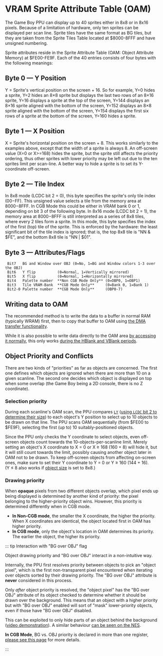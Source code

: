 
# VRAM Sprite Attribute Table (OAM)

The Game Boy PPU can display up to 40 sprites either in 8x8 or
in 8x16 pixels. Because of a limitation of hardware, only ten sprites
can be displayed per scan line. Sprite tiles have the same format as
BG tiles, but they are taken from the Sprite Tiles Table located at
$8000-8FFF and have unsigned numbering.

Sprite attributes reside in the Sprite Attribute Table (OAM: Object
Attribute Memory) at \$FE00-FE9F. Each of the 40 entries consists of
four bytes with the following meanings:

## Byte 0 — Y Position

Y = Sprite's vertical position on the screen + 16. So for example,
Y=0 hides a sprite,
Y=2 hides an 8×8 sprite but displays the last two rows of an 8×16 sprite,
Y=16 displays a sprite at the top of the screen,
Y=144 displays an 8×16 sprite aligned with the bottom of the screen,
Y=152 displays an 8×8 sprite aligned with the bottom of the screen,
Y=154 displays the first six rows of a sprite at the bottom of the screen,
Y=160 hides a sprite.

## Byte 1 — X Position

X = Sprite's horizontal position on the screen + 8. This works similarly
to the examples above, except that the width of a sprite is always 8. An
off-screen value (X=0 or X\>=168) hides the sprite, but the sprite still
affects the priority ordering, thus other sprites with lower priority may be
left out due to the ten sprites limit per scan-line.
A better way to hide a sprite is to set its Y-coordinate off-screen.

## Byte 2 — Tile Index

In 8x8 mode (LCDC bit 2 = 0), this byte specifies the sprite's only tile index ($00-$FF).
This unsigned value selects a tile from the memory area at $8000-$8FFF.
In CGB Mode this could be either in
VRAM bank 0 or 1, depending on bit 3 of the following byte.
In 8x16 mode (LCDC bit 2 = 1), the memory area at $8000-$8FFF is still interpreted
as a series of 8x8 tiles, where every 2 tiles form a sprite. In this mode, this byte
specifies the index of the first (top) tile of the sprite. This is enforced by the
hardware: the least significant bit of the tile index is ignored; that is, the top 8x8
tile is "NN & $FE", and the bottom 8x8 tile is "NN | $01".

## Byte 3 — Attributes/Flags

```
 Bit7   BG and Window over OBJ (0=No, 1=BG and Window colors 1-3 over the OBJ)
 Bit6   Y flip          (0=Normal, 1=Vertically mirrored)
 Bit5   X flip          (0=Normal, 1=Horizontally mirrored)
 Bit4   Palette number  **Non CGB Mode Only** (0=OBP0, 1=OBP1)
 Bit3   Tile VRAM-Bank  **CGB Mode Only**     (0=Bank 0, 1=Bank 1)
 Bit2-0 Palette number  **CGB Mode Only**     (OBP0-7)
```

## Writing data to OAM

The recommended method is to write the data to a buffer in normal RAM
(typically WRAM) first, then to copy that buffer to OAM using
[the DMA transfer functionality](<#OAM DMA Transfer>).

While it is also possible to write data directly to the OAM area
[by accessing it normally](<#OAM (memory area at $FE00-$FE9F) is accessible during Modes 0-1>),
this only works [during the HBlank and VBlank periods](<#LCD Status Register>).

## Object Priority and Conflicts

There are two kinds of "priorities" as far as objects are concerned.
The first one defines which objects are ignored when there are more than 10 on a
given scanline. The second one decides which object is displayed on top when some
overlap (the Game Boy being a 2D console, there is no Z coordinate).

### Selection priority

During each scanline's OAM scan, the PPU compares [`LY`](<#FF44 — LY: LCD Y coordinate \[read-only\]>)
([using `LCDC` bit 2 to determine their size](<#LCDC.2 — OBJ size>)) to each
object's Y position to select up to 10 objects to be drawn on that line.
The PPU scans OAM sequentially (from $FE00 to $FE9F), selecting the first (up to)
10 suitably-positioned objects.

Since the PPU only checks the Y coordinate to select objects, even
off-screen objects count towards the 10-objects-per-scanline limit.
Merely setting an object's X coordinate to X&nbsp;=&nbsp;0 or X&nbsp;≥&nbsp;168
(160&nbsp;+&nbsp;8) will hide it, but it will still count towards the
limit, possibly causing another object later in OAM not
to be drawn. To keep off-screen objects from affecting on-screen ones, make
sure to set their Y coordinate to Y&nbsp;=&nbsp;0 or Y&nbsp;≥&nbsp;160
(144&nbsp;+&nbsp;16).
(Y&nbsp;≤&nbsp;8 also works if [object size](<#LCDC.2 — OBJ size>) is set to 8x8.)

### Drawing priority

When **opaque** pixels from two different objects overlap, which pixel ends up
being displayed is determined by another kind of priority: the pixel belonging
to the higher-priority object wins. However, this priority is determined
differently when in CGB mode.

- **In Non-CGB mode**, the smaller the X coordinate, the higher the priority.
  When X coordinates are identical, the object located first in OAM has higher
  priority.
- **In CGB mode**, only the object's location in OAM determines its priority.
  The earlier the object, the higher its priority.

::: tip Interaction with "BG over OBJ" flag

Object drawing priority and "BG over OBJ" interact in a non-intuitive way.

Internally, the PPU first resolves priority between objects to
pick an "object pixel", which is the first non-transparent pixel encountered
when iterating over objects sorted by their drawing priority.
The "BG over OBJ" attribute is **never** considered in this process.

Only *after* object priority is resolved, the "object pixel" has the "BG over
OBJ" attribute of its object checked to determine whether it should be drawn
over the background.
This means that an object with a higher priority but with "BG over OBJ" enabled
will sort of "mask" lower-priority objects, even if those have "BG over OBJ"
disabled.

This can be exploited to only hide parts of an object behind the background
([video demonstration](https://youtu.be/B8sJGgCVvnk)).
A similar behaviour [can be seen on the NES](https://forums.nesdev.org/viewtopic.php?f=10&t=16861).

**In CGB Mode**, BG vs. OBJ priority is declared in more than one register, [please see this page](<#BG-to-OBJ Priority in CGB Mode>) for more details.

:::
